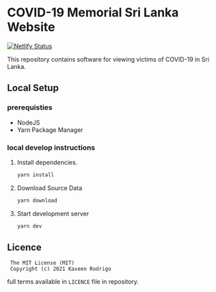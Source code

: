 # COVID-19 Memorial Sri Lanka Website

[![Netlify Status](https://api.netlify.com/api/v1/badges/a1719a3b-4978-4fac-9fa8-af89f28045f5/deploy-status)](https://app.netlify.com/sites/covid19-memorial-lk-web/deploys)


This repository contains software for viewing victims of COVID-19 in Sri Lanka.

## Local Setup

### prerequisties

- NodeJS
- Yarn Package Manager

### local develop instructions

1. Install dependencies.
   ```sh
   yarn install
   ````
2. Download Source Data
   ```sh
   yarn download
   ````
3. Start development server
   ```sh
   yarn dev
   ````
   
## Licence

```
 The MIT License (MIT)
 Copyright (c) 2021 Kaveen Rodrigo
```
full terms available in `LICENCE` file in repository.

